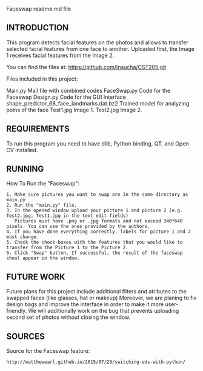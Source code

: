 Faceswap readme.md file


INTRODUCTION
------------
This program detects facial features on the photos and allows to transfer selected facial features from one face to another. 
Uploaded first, the Image 1 receives facial features from the Image 2.

You can find the files at: https://github.com/Insucha/CST205.git

Files included in this project:

Main.py						Mail file with combined codes
FaceSwap.py					Code for the Faceswap
Design.py					Code for the GUI Interface
shape_predictor_68_face_landmarks.dat.bz2	Trained model for analyzing poins of the face
Test1.jpg					Image 1.
Test2.jpg					Image 2.


REQUIREMENTS
------------
To run this program you need to have dlib, Python binding, QT, and Open CV installed.


RUNNING
-------
How To Run the "Faceswap":

	1. Make sure pictures you want to swap are in the same directory as main.py
	2. Run the "main.py" file.
	3. In the opened window upload your picture 1 and picture 2 (e.g. Test2.jpg, Test1.jpg in the text edit fields) 
       Pictures must have .png or .jpg formats and not exceed 340*640 pixels. You can use the ones provided by the authors.
	4. If you have done everything correctly, labels for picture 1 and 2 must change.
	5. Check the check-boxes with the features that you would like to transfer from the Picture 1 to the Picture 2.	
	6. Click "Swap" button. If successful, the result of the faceswap shoul appear in the window.


FUTURE WORK
-----------

Future plans for this project include additional filters and atributes to the swapped faces (like glasses, hat or makeup)
Moreover, we are planing to fix design bags and improve the interface in order to make it more user-friendly.
We will additionally work on the bug that prevents uploading second set of photos without closing the window.

SOURCES 
--------

Source for the Faceswap feature:

    http://matthewearl.github.io/2015/07/28/switching-eds-with-python/


